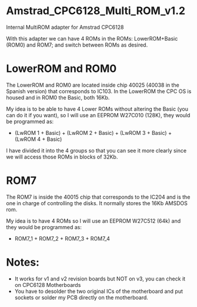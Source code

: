 # Amstrad_CPC6128_Multi_ROM_v1.2

Internal MultiROM adapter for Amstrad CPC6128

With this adapter we can have 4 ROMs in the ROMs: LowerROM+Basic (ROM0) and ROM7; and switch between ROMs as desired.

# LowerROM and ROM0

The LowerROM and ROM0 are located inside chip 40025 (40038 in the Spanish version) that corresponds to IC103. In the LowerROM the CPC OS is housed and in ROM0 the Basic, both 16Kb.

My idea is to be able to have 4 Lower ROMs without altering the Basic (you can do it if you want), so I will use an EEPROM W27C010 (128K), they would be programmed as:

* (LwROM 1 + Basic) + (LwROM 2 + Basic) + (LwROM 3 + Basic) + (LwROM 4 + Basic)

I have divided it into the 4 groups so that you can see it more clearly since we will access those ROMs in blocks of 32Kb.

# ROM7

The ROM7 is inside the 40015 chip that corresponds to the IC204 and is the one in charge of controlling the disks. It normally stores the 16Kb AMSDOS rom.

My idea is to have 4 ROMs so I will use an EEPROM W27C512 (64k) and they would be programmed as:

* ROM7_1 + ROM7_2 + ROM7_3 + ROM7_4

# Notes:

* It works for v1 and v2 revision boards but NOT on v3, you can check it on CPC6128 Motherboards
* You have to desolder the two original ICs of the motherboard and put sockets or solder my PCB directly on the motherboard.
